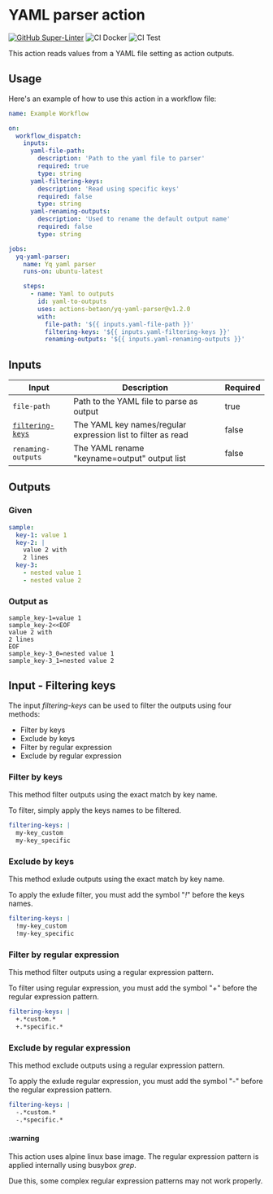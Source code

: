# YAML parser action

[![GitHub Super-Linter](https://github.com/actions-betaon/yq-yaml-parser/actions/workflows/linter.yml/badge.svg)](https://github.com/super-linter/super-linter)
![CI Docker](https://github.com/actions-betaon/yq-yaml-parser/actions/workflows/ci-docker.yml/badge.svg)
![CI Test](https://github.com/actions-betaon/yq-yaml-parser/actions/workflows/ci-test.yml/badge.svg)

This action reads values from a YAML file setting as action outputs.

## Usage

Here's an example of how to use this action in a workflow file:

```yaml
name: Example Workflow

on:
  workflow_dispatch:
    inputs:
      yaml-file-path:
        description: 'Path to the yaml file to parser'
        required: true
        type: string
      yaml-filtering-keys:
        description: 'Read using specific keys'
        required: false
        type: string
      yaml-renaming-outputs:
        description: 'Used to rename the default output name'
        required: false
        type: string

jobs:
  yq-yaml-parser:
    name: Yq yaml parser
    runs-on: ubuntu-latest

    steps:
      - name: Yaml to outputs
        id: yaml-to-outputs
        uses: actions-betaon/yq-yaml-parser@v1.2.0
        with:
          file-path: '${{ inputs.yaml-file-path }}'
          filtering-keys: '${{ inputs.yaml-filtering-keys }}'
          renaming-outputs: '${{ inputs.yaml-renaming-outputs }}'
```

## Inputs

| Input                                       | Description                                                  | Required |
| ------------------------------------------- | ------------------------------------------------------------ | -------- |
| `file-path`                                 | Path to the YAML file to parse as output                     | true     |
| [`filtering-keys`](#input---filtering-keys) | The YAML key names/regular expression list to filter as read | false    |
| `renaming-outputs`                          | The YAML rename "keyname=output" output list                 | false    |

## Outputs

### Given

```yaml
sample:
  key-1: value 1
  key-2: |
    value 2 with
    2 lines
  key-3:
    - nested value 1
    - nested value 2
```

### Output as

```text
sample_key-1=value 1
sample_key-2<<EOF
value 2 with
2 lines
EOF
sample_key-3_0=nested value 1
sample_key-3_1=nested value 2
```

## Input - Filtering keys

The input _filtering-keys_ can be used to filter the outputs using four methods:

- Filter by keys
- Exclude by keys
- Filter by regular expression
- Exclude by regular expression

### Filter by keys

This method filter outputs using the exact match by key name.

To filter, simply apply the keys names to be filtered.

```yaml
filtering-keys: |
  my-key_custom
  my-key_specific
```

### Exclude by keys

This method exlude outputs using the exact match by key name.

To apply the exlude filter, you must add the symbol "_!_" before the keys names.

```yaml
filtering-keys: |
  !my-key_custom
  !my-key_specific
```

### Filter by regular expression

This method filter outputs using a regular expression pattern.

To filter using regular expression, you must add the symbol "_+_" before the
regular expression pattern.

```yaml
filtering-keys: |
  +.*custom.*
  +.*specific.*
```

### Exclude by regular expression

This method exclude outputs using a regular expression pattern.

To apply the exlude regular expression, you must add the symbol "_-_" before the
regular expression pattern.

```yaml
filtering-keys: |
  -.*custom.*
  -.*specific.*
```

#### :warning

This action uses alpine linux base image. The regular expression pattern is
applied internally using busybox _grep_.

Due this, some complex regular expression patterns may not work properly.
